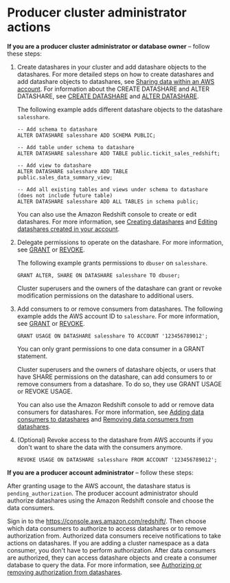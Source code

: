 # Producer cluster administrator actions<a name="producer-cluster-admin"></a>

**If you are a producer cluster administrator or database owner** – follow these steps:

1. Create datashares in your cluster and add datashare objects to the datashares\. For more detailed steps on how to create datashares and add datashare objects to datashares, see [Sharing data within an AWS account](within-account.md)\. For information about the CREATE DATASHARE and ALTER DATASHARE, see [CREATE DATASHARE](r_CREATE_DATASHARE.md) and [ALTER DATASHARE](r_ALTER_DATASHARE.md)\.

   The following example adds different datashare objects to the datashare `salesshare`\.

   ```
   -- Add schema to datashare
   ALTER DATASHARE salesshare ADD SCHEMA PUBLIC;
   
   -- Add table under schema to datashare
   ALTER DATASHARE salesshare ADD TABLE public.tickit_sales_redshift;
   
   -- Add view to datashare 
   ALTER DATASHARE salesshare ADD TABLE public.sales_data_summary_view;
   
   -- Add all existing tables and views under schema to datashare (does not include future table)
   ALTER DATASHARE salesshare ADD ALL TABLES in schema public;
   ```

   You can also use the Amazon Redshift console to create or edit datashares\. For more information, see [Creating datashares](create-datashare-console.md) and [Editing datashares created in your account](edit-datashare-console.md)\.

1. Delegate permissions to operate on the datashare\. For more information, see [GRANT](r_GRANT.md) or [REVOKE](r_REVOKE.md)\.

   The following example grants permissions to `dbuser` on `salesshare`\.

   ```
   GRANT ALTER, SHARE ON DATASHARE salesshare TO dbuser;
   ```

   Cluster superusers and the owners of the datashare can grant or revoke modification permissions on the datashare to additional users\.

1. Add consumers to or remove consumers from datashares\. The following example adds the AWS account ID to `salesshare`\. For more information, see [GRANT](r_GRANT.md) or [REVOKE](r_REVOKE.md)\.

   ```
   GRANT USAGE ON DATASHARE salesshare TO ACCOUNT '123456789012';
   ```

   You can only grant permissions to one data consumer in a GRANT statement\.

   Cluster superusers and the owners of datashare objects, or users that have SHARE permissions on the datashare, can add consumers to or remove consumers from a datashare\. To do so, they use GRANT USAGE or REVOKE USAGE\.

   You can also use the Amazon Redshift console to add or remove data consumers for datashares\. For more information, see [Adding data consumers to datashares](add-data-consumer-console.md) and [Removing data consumers from datashares](remove-data-consumer-console.md)\.

1. \(Optional\) Revoke access to the datashare from AWS accounts if you don't want to share the data with the consumers anymore\.

   ```
   REVOKE USAGE ON DATASHARE salesshare FROM ACCOUNT '123456789012';
   ```

**If you are a producer account administrator** – follow these steps:

After granting usage to the AWS account, the datashare status is `pending_authorization`\. The producer account administrator should authorize datashares using the Amazon Redshift console and choose the data consumers\.

Sign in to the [https://console\.aws\.amazon\.com/redshift/](https://console.aws.amazon.com/redshift/)\. Then choose which data consumers to authorize to access datashares or to remove authorization from\. Authorized data consumers receive notifications to take actions on datashares\. If you are adding a cluster namespace as a data consumer, you don't have to perform authorization\. After data consumers are authorized, they can access datashare objects and create a consumer database to query the data\. For more information, see [Authorizing or removing authorization from datashares](authorize-datashare-console.md)\.